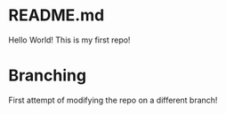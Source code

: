 # README.md

Hello World! This is my first repo!

# Branching 

First attempt of modifying the repo on a different branch! 
